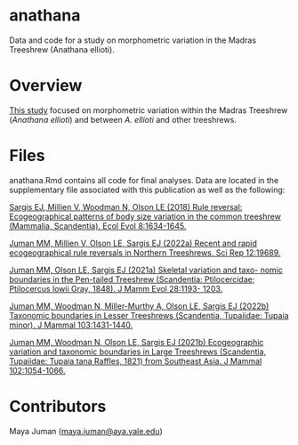 # anathana
Data and code for a study on morphometric variation in the Madras Treeshrew (Anathana ellioti).

# Overview
<a href="https://doi.org/10.1007/s10914-023-09694-0" target="_blank">This study</a> focused on morphometric variation within the Madras Treeshrew (*Anathana ellioti*) and between *A. ellioti* and other treeshrews.

# Files
anathana.Rmd contains all code for final analyses. Data are located in the supplementary file associated with this publication as well as the following:

<a href="https://doi.org/10.1002/ece3.3682" target="_blank">Sargis EJ, Millien V, Woodman N, Olson LE (2018) Rule reversal: Ecogeographical patterns of body size variation in the common treeshrew (Mammalia, Scandentia). Ecol Evol 8:1634-1645.</a>

<a href="https://doi.org/10.1038/s41598-022-23774-w" target="_blank">Juman MM, Millien V, Olson LE, Sargis EJ (2022a) Recent and rapid ecogeographical rule reversals in Northern Treeshrews. Sci Rep 12:19689.</a>

<a href="https://doi.org/10.1007/s10914-021-09556-7">Juman MM, Olson LE, Sargis EJ (2021a) Skeletal variation and taxo- nomic boundaries in the Pen-tailed Treeshrew (Scandentia: Ptilocercidae; Ptilocercus lowii Gray, 1848). J Mamm Evol 28:1193- 1203.</a>

<a href="https://doi.org/10.1093/jmammal/gyac080" target="_blank">Juman MM, Woodman N, Miller-Murthy A, Olson LE, Sargis EJ (2022b) Taxonomic boundaries in Lesser Treeshrews (Scandentia, Tupaiidae: Tupaia minor). J Mammal 103:1431-1440.</a>

<a href="https://doi.org/10.1093/jmammal/gyab059" target="_blank">Juman MM, Woodman N, Olson LE, Sargis EJ (2021b) Ecogeographic variation and taxonomic boundaries in Large Treeshrews (Scandentia, Tupaiidae: Tupaia tana Raffles, 1821) from Southeast Asia. J Mammal 102:1054-1066.</a>

# Contributors
Maya Juman (maya.juman@aya.yale.edu)
